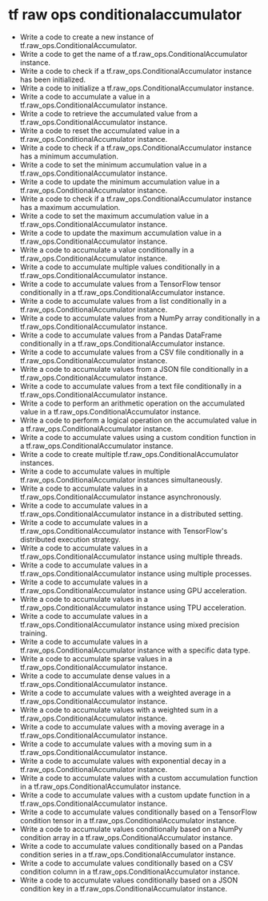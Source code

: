 # tf raw ops conditionalaccumulator

- Write a code to create a new instance of tf.raw_ops.ConditionalAccumulator.
- Write a code to get the name of a tf.raw_ops.ConditionalAccumulator instance.
- Write a code to check if a tf.raw_ops.ConditionalAccumulator instance has been initialized.
- Write a code to initialize a tf.raw_ops.ConditionalAccumulator instance.
- Write a code to accumulate a value in a tf.raw_ops.ConditionalAccumulator instance.
- Write a code to retrieve the accumulated value from a tf.raw_ops.ConditionalAccumulator instance.
- Write a code to reset the accumulated value in a tf.raw_ops.ConditionalAccumulator instance.
- Write a code to check if a tf.raw_ops.ConditionalAccumulator instance has a minimum accumulation.
- Write a code to set the minimum accumulation value in a tf.raw_ops.ConditionalAccumulator instance.
- Write a code to update the minimum accumulation value in a tf.raw_ops.ConditionalAccumulator instance.
- Write a code to check if a tf.raw_ops.ConditionalAccumulator instance has a maximum accumulation.
- Write a code to set the maximum accumulation value in a tf.raw_ops.ConditionalAccumulator instance.
- Write a code to update the maximum accumulation value in a tf.raw_ops.ConditionalAccumulator instance.
- Write a code to accumulate a value conditionally in a tf.raw_ops.ConditionalAccumulator instance.
- Write a code to accumulate multiple values conditionally in a tf.raw_ops.ConditionalAccumulator instance.
- Write a code to accumulate values from a TensorFlow tensor conditionally in a tf.raw_ops.ConditionalAccumulator instance.
- Write a code to accumulate values from a list conditionally in a tf.raw_ops.ConditionalAccumulator instance.
- Write a code to accumulate values from a NumPy array conditionally in a tf.raw_ops.ConditionalAccumulator instance.
- Write a code to accumulate values from a Pandas DataFrame conditionally in a tf.raw_ops.ConditionalAccumulator instance.
- Write a code to accumulate values from a CSV file conditionally in a tf.raw_ops.ConditionalAccumulator instance.
- Write a code to accumulate values from a JSON file conditionally in a tf.raw_ops.ConditionalAccumulator instance.
- Write a code to accumulate values from a text file conditionally in a tf.raw_ops.ConditionalAccumulator instance.
- Write a code to perform an arithmetic operation on the accumulated value in a tf.raw_ops.ConditionalAccumulator instance.
- Write a code to perform a logical operation on the accumulated value in a tf.raw_ops.ConditionalAccumulator instance.
- Write a code to accumulate values using a custom condition function in a tf.raw_ops.ConditionalAccumulator instance.
- Write a code to create multiple tf.raw_ops.ConditionalAccumulator instances.
- Write a code to accumulate values in multiple tf.raw_ops.ConditionalAccumulator instances simultaneously.
- Write a code to accumulate values in a tf.raw_ops.ConditionalAccumulator instance asynchronously.
- Write a code to accumulate values in a tf.raw_ops.ConditionalAccumulator instance in a distributed setting.
- Write a code to accumulate values in a tf.raw_ops.ConditionalAccumulator instance with TensorFlow's distributed execution strategy.
- Write a code to accumulate values in a tf.raw_ops.ConditionalAccumulator instance using multiple threads.
- Write a code to accumulate values in a tf.raw_ops.ConditionalAccumulator instance using multiple processes.
- Write a code to accumulate values in a tf.raw_ops.ConditionalAccumulator instance using GPU acceleration.
- Write a code to accumulate values in a tf.raw_ops.ConditionalAccumulator instance using TPU acceleration.
- Write a code to accumulate values in a tf.raw_ops.ConditionalAccumulator instance using mixed precision training.
- Write a code to accumulate values in a tf.raw_ops.ConditionalAccumulator instance with a specific data type.
- Write a code to accumulate sparse values in a tf.raw_ops.ConditionalAccumulator instance.
- Write a code to accumulate dense values in a tf.raw_ops.ConditionalAccumulator instance.
- Write a code to accumulate values with a weighted average in a tf.raw_ops.ConditionalAccumulator instance.
- Write a code to accumulate values with a weighted sum in a tf.raw_ops.ConditionalAccumulator instance.
- Write a code to accumulate values with a moving average in a tf.raw_ops.ConditionalAccumulator instance.
- Write a code to accumulate values with a moving sum in a tf.raw_ops.ConditionalAccumulator instance.
- Write a code to accumulate values with exponential decay in a tf.raw_ops.ConditionalAccumulator instance.
- Write a code to accumulate values with a custom accumulation function in a tf.raw_ops.ConditionalAccumulator instance.
- Write a code to accumulate values with a custom update function in a tf.raw_ops.ConditionalAccumulator instance.
- Write a code to accumulate values conditionally based on a TensorFlow condition tensor in a tf.raw_ops.ConditionalAccumulator instance.
- Write a code to accumulate values conditionally based on a NumPy condition array in a tf.raw_ops.ConditionalAccumulator instance.
- Write a code to accumulate values conditionally based on a Pandas condition series in a tf.raw_ops.ConditionalAccumulator instance.
- Write a code to accumulate values conditionally based on a CSV condition column in a tf.raw_ops.ConditionalAccumulator instance.
- Write a code to accumulate values conditionally based on a JSON condition key in a tf.raw_ops.ConditionalAccumulator instance.